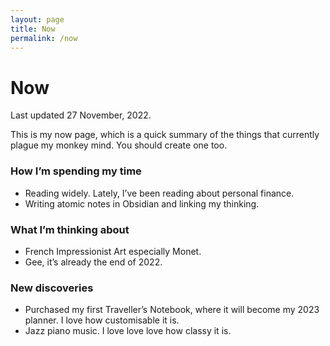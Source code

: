 ```yaml
---
layout: page
title: Now
permalink: /now
---
```


# Now

Last updated 27 November, 2022.

This is my now page, which is a quick summary of the things that currently plague my monkey mind. You should create one too.

### How I’m spending my time
- Reading widely. Lately, I’ve been reading about personal finance.
- Writing atomic notes in Obsidian and linking my thinking.

### What I’m thinking about
- French Impressionist Art especially Monet.
- Gee, it’s already the end of 2022.

### New discoveries
- Purchased my first Traveller’s Notebook, where it will become my 2023 planner. I love how customisable it is.
- Jazz piano music. I love love love how classy it is.


<style>
  .wrapper {
    max-width: 44em;
  }
</style>